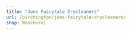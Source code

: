 ```yaml
---
title: "Jons Fairytale Drycleaners"
url: /birchington/jons-fairytale-drycleaners/
shop: Wäscherei
---
```

